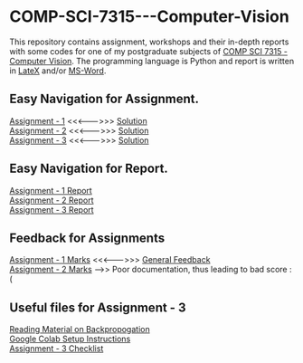 # COMP-SCI-7315---Computer-Vision
This repository contains assignment, workshops and their in-depth reports with some codes for one of my postgraduate subjects of [COMP SCI 7315 - Computer Vision](https://www.adelaide.edu.au/course-outlines/109781/1/sem-1/). The programming language is Python and report is written in [LateX](https://www.latex-project.org/) and/or [MS-Word](https://products.office.com/en-au/word). 

## Easy Navigation for Assignment.  
[Assignment - 1](https://github.com/Vanditg/COMP-SCI-7315---Computer-Vision/tree/master/Assignment%20-%201/Problem) <<<--->>> [Solution](https://github.com/Vanditg/COMP-SCI-7315---Computer-Vision/tree/master/Assignment%20-%201/Solution)  
[Assignment - 2](https://github.com/Vanditg/COMP-SCI-7315---Computer-Vision/tree/master/Assignment%20-%202/Problem) <<<--->>> [Solution](https://github.com/Vanditg/COMP-SCI-7315---Computer-Vision/tree/master/Assignment%20-%202/Solution)  
[Assignment - 3](https://github.com/Vanditg/COMP-SCI-7315---Computer-Vision/blob/master/Assignment%20-%203/Problem/Computer_Vision_A_3.pdf) <<<--->>> [Solution](https://github.com/Vanditg/COMP-SCI-7315---Computer-Vision/tree/master/Assignment%20-%203/Solution)  

## Easy Navigation for Report.  
[Assignment - 1 Report](https://github.com/Vanditg/COMP-SCI-7315---Computer-Vision/tree/master/Assignment%20-%201/Report)  
[Assignment - 2 Report](https://github.com/Vanditg/COMP-SCI-7315---Computer-Vision/tree/master/Assignment%20-%202/Report)  
[Assignment - 3 Report](https://github.com/Vanditg/COMP-SCI-7315---Computer-Vision/tree/master/Assignment%20-%203/Report)  

## Feedback for Assignments  
[Assignment - 1 Marks](https://github.com/Vanditg/COMP-SCI-7315---Computer-Vision/blob/master/Assignment%20-%201/Feedback/Assignment%201_%20Patch%20Match.pdf) <<<--->>> [General Feedback](https://github.com/Vanditg/COMP-SCI-7315---Computer-Vision/blob/master/Assignment%20-%201/Feedback/w3-studentguide.pdf)  
[Assignment - 2 Marks](https://github.com/Vanditg/COMP-SCI-7315---Computer-Vision/tree/master/Assignment%20-%202/Feedback) -->> Poor documentation, thus leading to bad score :(  

## Useful files for Assignment - 3
[Reading Material on Backpropogation](https://github.com/Vanditg/COMP-SCI-7315---Computer-Vision/blob/master/Assignment%20-%203/Problem/reading_material.pdf)  
[Google Colab Setup Instructions](https://github.com/Vanditg/COMP-SCI-7315---Computer-Vision/blob/master/Assignment%20-%203/Problem/setup_instructions.pdf)  
[Assignment - 3 Checklist](https://github.com/Vanditg/COMP-SCI-7315---Computer-Vision/blob/master/Assignment%20-%203/Problem/A3_checklist.pdf)  